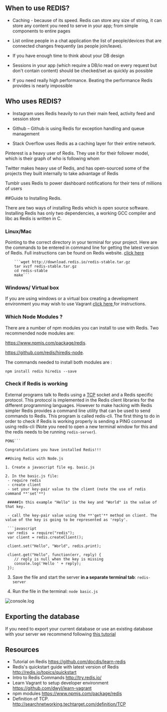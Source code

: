 ## When to use REDIS?

- Caching - because of its speed. Redis can store any size of string, it can store any content you need to serve in your app; from simple components to entire pages

- List online people in a chat application the list of people/devices that are connected changes frequently (as people join/leave).

- If you have enough time to think about your DB design

- Sessions in your app (which require a DB/io read on every request but don't contain content) should be checked/set as quickly as possible

- If you need really high performance. Beating the performance Redis provides is nearly impossible

## Who uses REDIS?

- Instagram uses Redis heavily to run their main feed, activity feed and session store

- Github – Github is using Redis for exception handling and queue management

- Stack Overflow uses Redis as a caching layer for their entire network.

Pinterest is a heavy user of Redis. They use it for their follower model, which is their graph of who is following whom

Twitter makes heavy use of Redis, and has open-sourced some of the projects they built internally to take advantage of Redis

Tumblr uses Redis to power dashboard notifications for their tens of millions of users


##Guide to Installing Redis.

There are two ways of installing Redis which is open source software. 
Installing Redis has only two dependencies, a working GCC compiler and libc as Redis is written in C.

### Linux/Mac

Pointing to the correct directory in your terminal for your project. Here are the commands to be entered in command line for getting the latest version of Redis. Full instructions can be found on Redis website.
[click here](http://redis.io/topics/quickstart)

		```wget http://download.redis.io/redis-stable.tar.gz
		tar xvzf redis-stable.tar.gz
		cd redis-stable
		make```
		
### Windows/ Virtual box

If you are using windows or a virtual box creating a development environment you may wish to use Vagrant [click here ](https://github.com/docdis/learn-redis) for instructions.

### Which Node Modules ?  

There are a number of npm modules you can install to use with Redis.
Two recommended node modules are:  

https://www.npmjs.com/package/redis.

https://github.com/redis/hiredis-node.

The commands needed to install both modules are : 

```npm install redis hiredis --save```

### Check if Redis is working

External programs talk to Redis using a [TCP](http://searchnetworking.techtarget.com/definition/TCP) socket and a Redis specific protocol. This protocol is implemented in the Redis client libraries for the different programming languages. However to make hacking with Redis simpler Redis provides a command line utility that can be used to send commands to Redis. This program is called redis-cli.
The first thing to do in order to check if Redis is working properly is sending a PING command using redis-cli (Note you need to open a new terminal window for this and the redis needs to be running ```redis-server```).


```$ redis-cli ping
PONG```

Congratulations you have installed Redis!!!

##Using Redis with Node.js

1. Create a javascript file eg. basic.js  

2. In the basic.js file:
 - require redis
 - create client
 - set your key-pair value to the client (note the use of redis command **'set'**)  

 #####In this example "Hello" is the key and "World" is the value of that key.

 - call the key-pair value using the **'get'** method on client. The value of the key is going to be represented as 'reply'.

 ```javascript
 var redis  = require("redis");
 var client = redis.createClient();

 client.set("Hello", "World", redis.print);

 client.get("Hello", function(err, reply) {
    // reply is null when the key is missing
    console.log('Hello ' + reply);
 });          
 ```

3. Save the file and start the server **in a separate terminal tab**:  ```redis-server```

4. Run the file in the terminal: ```node basic.js```

![console.log](https://files.gitter.im/Jbarget/Tbs1/Screen-Shot-2015-10-05-at-16.29.11.png)


## Exporting the database

If you need to export your current database or use an existing database with your server we recommend following [this tutorial](http://redis4you.com/articles.php?id=005&name=Seamless+migration+from+one+Redis+server+to+another) 
## Resources

* Tutorial on Redis https://github.com/docdis/learn-redis
* Redis's quickstart guide with latest version of Redis http://redis.io/topics/quickstart
* Intro to Redis Commands http://try.redis.io/
* Learn Vagrant to setup developer environment https://github.com/dwyl/learn-vagrant
* npm modules https://www.npmjs.com/package/redis
* Definition of TCP. http://searchnetworking.techtarget.com/definition/TCP
